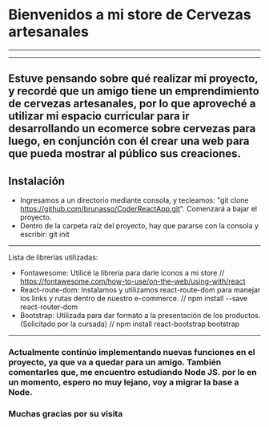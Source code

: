 ﻿# Bienvenidos a mi store de Cervezas artesanales 
***
***

## Estuve pensando sobre qué realizar mi proyecto, y recordé que un amigo tiene un emprendimiento de cervezas artesanales, por lo que aproveché a utilizar mi espacio curricular para ir desarrollando un ecomerce sobre cervezas para luego, en conjunción con él crear una web para que pueda mostrar al público sus creaciones.

## Instalación 
* Ingresamos a un directorio mediante consola, y tecleamos: "git clone https://github.com/brunasso/CoderReactApp.git". Comenzará a bajar el proyecto.
* Dentro de la carpeta raíz del proyecto, hay que pararse con la consola y escribir: git init


***
Lista de librerías utilizadas:
* Fontawesome: Utilicé la librería para darle iconos a mi store //  https://fontawesome.com/how-to-use/on-the-web/using-with/react
* React-route-dom: Instalamos y utilizamos react-route-dom para manejar los links y rutas dentro de nuestro e-commerce. // 
npm install --save react-router-dom
* Bootstrap: Utilizada para dar formato a la presentación de los productos. (Solicitado por la cursada) // 
npm install react-bootstrap bootstrap

***

### Actualmente continúo implementando nuevas funciones en el proyecto, ya que va a quedar para un amigo. También comentarles que, me encuentro estudiando Node JS. por lo en un momento, espero no muy lejano, voy a migrar la base a Node. 

### Muchas gracias por su visita